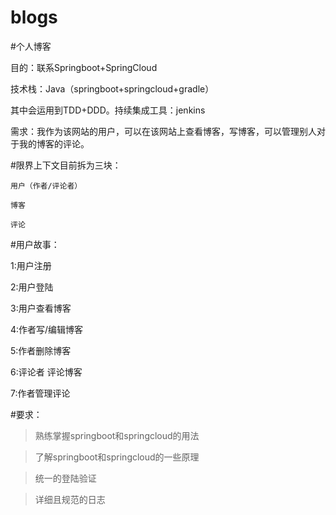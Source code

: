 # blogs
#个人博客

目的：联系Springboot+SpringCloud

技术栈：Java（springboot+springcloud+gradle）

其中会运用到TDD+DDD。持续集成工具：jenkins

需求：我作为该网站的用户，可以在该网站上查看博客，写博客，可以管理别人对于我的博客的评论。

#限界上下文目前拆为三块：

	用户（作者/评论者）
	
	博客
	
	评论

#用户故事：

1:用户注册

2:用户登陆

3:用户查看博客

4:作者写/编辑博客

5:作者删除博客

6:评论者 评论博客

7:作者管理评论



#要求：
> 熟练掌握springboot和springcloud的用法

> 了解springboot和springcloud的一些原理

> 统一的登陆验证

> 详细且规范的日志
